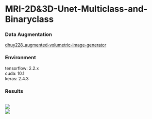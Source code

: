 # MRI-2D&3D-Unet-Multiclass-and-Binaryclass

<h3>Data Augmentation</h3>
<a href="https://github.com/dhuy228/augmented-volumetric-image-generator">dhuy228_augmented-volumetric-image-generator</a>
<h3>Environment</h3>
tensorflow: 2.2.x</br>
cuda: 10.1</br>
keras: 2.4.3</br>
<h3>Results</h3>
<br>
<img src="https://github.com/IlikeBB/CG-Project/tree/main/CG-MRI-2D_3D-Unet-Multiclass-and-Binaryclass/1.png">
<br>
<img src="https://github.com/IlikeBB/CG-Project/tree/main/CG-MRI-2D_3D-Unet-Multiclass-and-Binaryclass/2.png">
<br>

